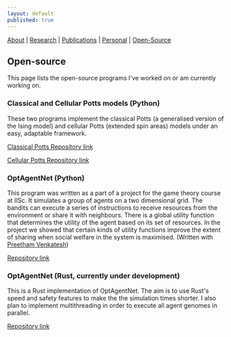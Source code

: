 ```yaml
---
layout: default
published: true
---
```


[About](/)   |   [Research](/projects.html)   |    [Publications](/pubs.html)   |   [Personal](/personal.html)   |   [Open-Source](/prog.html)

## Open-source
This page lists the open-source programs I've worked on or am currently working on.

### Classical and Cellular Potts models (Python)
These two programs implement the classical Potts (a generalised version of the Ising model) and cellular Potts (extended spin areas) models under an easy, adaptable framework. 

[Classical Potts Repository link](https://github.com/aVeryStrangeLoop/potts_model)

[Cellular Potts Repository link](https://github.com/aVeryStrangeLoop/cellular_potts_model)

### OptAgentNet (Python)
This program was written as a part of a project for the game theory course at IISc. It simulates a group of agents on a two dimensional grid. The bandits can execute a series of instructions to receive resources from the environment or share it with neighbours.  There is a global utility function that determines the utility of the agent based on its set of resources. In the project we showed that certain kinds of utility functions improve the extent of sharing when social welfare in the system is maximised. (Written with [Preetham Venkatesh](https://prvenkatesh.wordpress.com))

[Repository link](https://github.com/aVeryStrangeLoop/opt-agent-net)

### OptAgentNet (Rust, currently under development)
This is a Rust implementation of OptAgentNet. The aim is to use Rust's speed and safety features to make the the simulation times shorter. I also plan to implement multithreading in order to execute all agent genomes in parallel.

[Repository link](https://github.com/aVeryStrangeLoop/optagentnet)



